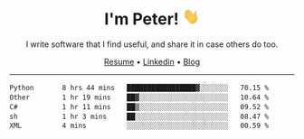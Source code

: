 <h1 align="center">I'm Peter! <img src="https://raw.githubusercontent.com/peterrauscher/peterrauscher/master/wave.gif" width="30px" height="30px" /></h1>
<p align="center">I write software that I find useful, and share it in case others do too.</p>
<p align="center">
  <a href="https://peterrauscher.github.io/peterrauscher/resume.pdf">Resume</a> •
  <a href="https://www.linkedin.com/in/peter-rauscher">Linkedin</a> •
  <a href="https://peterrauscher.com">Blog</a>
</p>
<hr/>
<!--START_SECTION:waka-->

```txt
Python       8 hrs 44 mins   █████████████████▓░░░░░░░   70.15 %
Other        1 hr 19 mins    ██▓░░░░░░░░░░░░░░░░░░░░░░   10.64 %
C#           1 hr 11 mins    ██▒░░░░░░░░░░░░░░░░░░░░░░   09.52 %
sh           1 hr 3 mins     ██░░░░░░░░░░░░░░░░░░░░░░░   08.47 %
XML          4 mins          ░░░░░░░░░░░░░░░░░░░░░░░░░   00.59 %
```

<!--END_SECTION:waka-->
